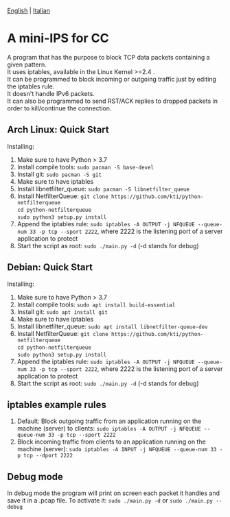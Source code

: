 [English](README.md) | [Italian](README.it.md)
# A mini-IPS for CC
A program that has the purpose to block TCP data packets containing a given pattern.  
It uses iptables, available in the Linux Kernel >=2.4 .  
It can be programmed to block incoming or outgoing traffic just by editing the iptables rule.  
It doesn't handle IPv6 packets.  
It can also be programmed to send RST/ACK replies to dropped packets in order to kill/continue the connection.

## Arch Linux: Quick Start
Installing:
1. Make sure to have Python > 3.7
1. Install compile tools: `sudo pacman -S base-devel`
1. Install git: `sudo pacman -S git`
1. Make sure to have iptables
1. Install libnetfilter_queue: `sudo pacman -S libnetfilter_queue`
1. Install NetfilterQueue:   `git clone https://github.com/kti/python-netfilterqueue`  
`cd python-netfilterqueue`  
`sudo python3 setup.py install`  
1. Append the iptables rule: `sudo iptables -A OUTPUT -j NFQUEUE --queue-num 33 -p tcp --sport 2222`, where 2222 is the listening port of a server application to protect
1. Start the script as root: `sudo ./main.py -d`  (-d stands for debug)

## Debian: Quick Start
Installing:
1. Make sure to have Python > 3.7
1. Install compile tools: `sudo apt install build-essential`
1. Install git: `sudo apt install git`
1. Make sure to have iptables
1. Install libnetfilter_queue: `sudo apt install libnetfilter-queue-dev`
1. Install NetfilterQueue:   `git clone https://github.com/kti/python-netfilterqueue`  
`cd python-netfilterqueue`  
`sudo python3 setup.py install`  
1. Append the iptables rule: `sudo iptables -A OUTPUT -j NFQUEUE --queue-num 33 -p tcp --sport 2222`, where 2222 is the listening port of a server application to protect
1. Start the script as root: `sudo ./main.py -d`  (-d stands for debug)

## iptables example rules
1. Default: Block outgoing traffic from an application running on the machine (server) to clients: `sudo iptables -A OUTPUT -j NFQUEUE --queue-num 33 -p tcp --sport 2222`
1. Block incoming traffic from clients to an application running on the machine (server): `sudo iptables -A INPUT -j NFQUEUE --queue-num 33 -p tcp --dport 2222`

## Debug mode
In debug mode the program will print on screen each packet it handles and save it in a .pcap file.
To activate it: `sudo ./main.py -d` or `sudo ./main.py --debug`
